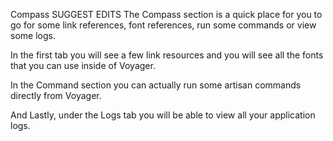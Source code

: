 

Compass
SUGGEST EDITS
The Compass section is a quick place for you to go for some link references, font references, run some commands or view some logs.

In the first tab you will see a few link resources and you will see all the fonts that you can use inside of Voyager.


In the Command section you can actually run some artisan commands directly from Voyager.


And Lastly, under the Logs tab you will be able to view all your application logs.

